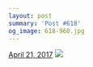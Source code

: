 ```yaml
---
layout: post
summary: 'Post #618'
og_image: 618-960.jpg
---
```


<p>
  <time><a href="/618">April 21, 2017</a></time>
  <a href="/618"><img src="{{ site.assets_url }}/618-480.jpg" srcset="{{ site.assets_url }}/618-240.jpg 240w, {{ site.assets_url }}/618-480.jpg 480w, {{ site.assets_url }}/618-720.jpg 720w, {{ site.assets_url }}/618-960.jpg 960w" sizes="(min-width: 700px) 50vw, calc(100vw - 2rem)" /></a>
</p>
